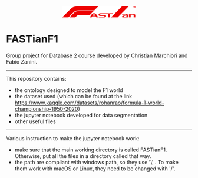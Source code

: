 ###
<div align="center">
  <a href="https://github.com/FabioZanini00/FASTianF1">
    <img src="FASTianF1Logo_V2.png" width="200" alt="FASTianF1 Logo"/>
  </a>
</div>

# FASTianF1
Group project for Database 2 course developed by Christian Marchiori and Fabio Zanini.

---
This repository contains:
- the ontology designed to model the F1 world
- the dataset used (which can be found at the link https://www.kaggle.com/datasets/rohanrao/formula-1-world-championship-1950-2020)
- the jupyter notebook developed for data segmentation
- other useful files

---
Various instruction to make the jupyter notebook work:
- make sure that the main working directory is called FASTianF1. Otherwise, put all the files in a directory called that way.
- the path are compliant with windows path, so they use '\\\' . To make them work with macOS or Linux, they need to be changed with '/'.
